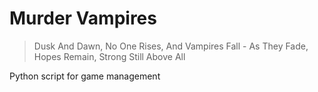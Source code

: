 # Murder Vampires

> Dusk And Dawn, No One Rises, And Vampires Fall - As They Fade, Hopes Remain, Strong Still Above All

Python script for game management
